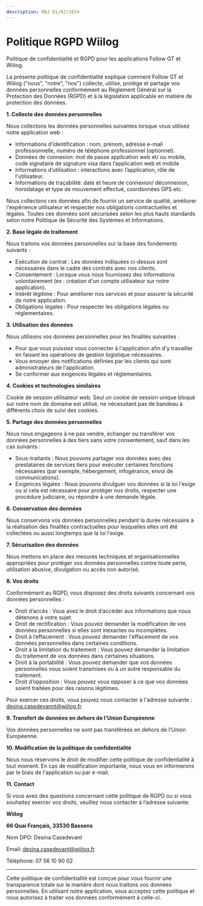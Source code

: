 ```yaml
---
description: MAJ 01/02/2024
---
```


# Politique RGPD Wiilog

Politique de confidentialité et RGPD pour les applications Follow GT et Wiilog.

La présente politique de confidentialité explique comment Follow GT et Wiilog ("nous", "notre", "nos") collecte, utilise, protège et partage vos données personnelles conformément au Règlement Général sur la Protection des Données (RGPD) et à la législation applicable en matière de protection des données.

**1. Collecte des données personnelles**

Nous collectons les données personnelles suivantes lorsque vous utilisez notre application web :

* Informations d’identification : nom, prénom, adresse e-mail professionnelle, numéro de téléphone professionnel (optionnel).
* Données de connexion: mot de passe application web et/ ou mobile, code signataire de signature visa dans l’application web et mobile
* Informations d’utilisation : interactions avec l’application, rôle de l'utilisateur.
* Informations de traçabilité: date et heure de connexion/ déconnexion, horodatage et type de mouvement effectué, coordonnées GPS etc.

Nous collectons ces données afin de fournir un service de qualité, améliorer l'expérience utilisateur et respecter nos obligations contractuelles et légales. Toutes ces données sont sécurisées selon les plus hauts standards selon notre Politique de Sécurité des Systèmes et Informations.

**2. Base légale de traitement**

Nous traitons vos données personnelles sur la base des fondements suivants :

* Exécution de contrat : Les données indiquées ci-dessus sont nécessaires dans le cadre des contrats avec nos clients.
* Consentement : Lorsque vous nous fournissez des informations volontairement (ex : création d'un compte utilisateur sur notre application).
* Intérêt légitime : Pour améliorer nos services et pour assurer la sécurité de notre application.
* Obligations légales : Pour respecter les obligations légales ou réglementaires.

**3. Utilisation des données**

Nous utilisons vos données personnelles pour les finalités suivantes :

* Pour que vous puissiez vous connecter à l'application afin d'y travailler en faisant les opérations de gestion logistique nécessaires.
* Vous envoyer des notifications définies par les clients qui sont administrateurs de l'application.
* Se conformer aux exigences légales et réglementaires.

**4. Cookies et technologies similaires**

Cookie de session utilisateur web. Seul un cookie de session unique bloqué sur notre nom de domaine est utilisé, ne nécessitant pas de bandeau à différents choix de suivi des cookies.

**5. Partage des données personnelles**

Nous nous engageons à ne pas vendre, échanger ou transférer vos données personnelles à des tiers sans votre consentement, sauf dans les cas suivants :

* Sous-traitants : Nous pouvons partager vos données avec des prestataires de services tiers pour exécuter certaines fonctions nécessaires (par exemple, hébergement, infogérance, envoi de communications).
* Exigences légales : Nous pouvons divulguer vos données si la loi l'exige ou si cela est nécessaire pour protéger nos droits, respecter une procédure judiciaire, ou répondre à une demande légale.

**6. Conservation des données**

Nous conservons vos données personnelles pendant la durée nécessaire à la réalisation des finalités contractuelles pour lesquelles elles ont été collectées ou aussi longtemps que la loi l'exige.

**7. Sécurisation des données**

Nous mettons en place des mesures techniques et organisationnelles appropriées pour protéger vos données personnelles contre toute perte, utilisation abusive, divulgation ou accès non autorisé.&#x20;

**8. Vos droits**

Conformément au RGPD, vous disposez des droits suivants concernant vos données personnelles :

* Droit d’accès : Vous avez le droit d’accéder aux informations que nous détenons à votre sujet.
* Droit de rectification : Vous pouvez demander la modification de vos données personnelles si elles sont inexactes ou incomplètes.
* Droit à l’effacement : Vous pouvez demander l'effacement de vos données personnelles dans certaines conditions.
* Droit à la limitation du traitement : Vous pouvez demander la limitation du traitement de vos données dans certaines situations.
* Droit à la portabilité : Vous pouvez demander que vos données personnelles vous soient transmises ou à un autre responsable du traitement.
* Droit d’opposition : Vous pouvez vous opposer à ce que vos données soient traitées pour des raisons légitimes.

Pour exercer ces droits, vous pouvez nous contacter à l'adresse suivante : desina.casedevannt@wiilog.fr.

**9. Transfert de données en dehors de l'Union Européenne**

Vos données personnelles ne sont pas transférées en dehors de l’Union Européenne.

**10. Modification de la politique de confidentialité**

Nous nous réservons le droit de modifier cette politique de confidentialité à tout moment. En cas de modification importante, nous vous en informerons par le biais de l'application ou par e-mail.

**11. Contact**

Si vous avez des questions concernant cette politique de RGPD ou si vous souhaitez exercer vos droits, veuillez nous contacter à l’adresse suivante:

**Wiilog**

**66 Quai Français, 33530 Bassens**

Nom DPO: Desina Casedevant

Email: desina.casedevant@wiilog.fr

Téléphone: 07 56 10 90 02

***

Cette politique de confidentialité est conçue pour vous fournir une transparence totale sur la manière dont nous traitons vos données personnelles. En utilisant notre application, vous acceptez cette politique et nous autorisez à traiter vos données conformément à celle-ci.
